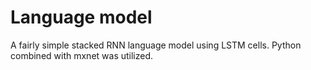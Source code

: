 # Language model
A fairly simple stacked RNN language model using LSTM cells. Python combined with mxnet was utilized.
